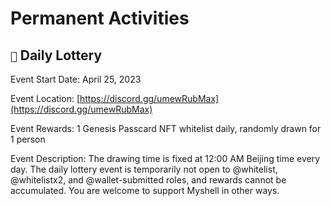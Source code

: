 # Permanent Activities

## `🎉` Daily Lottery

Event Start Date: April 25, 2023

Event Location: [https://discord.gg/umewRubMax](https://discord.gg/umewRubMax)

Event Rewards: 1 Genesis Passcard NFT whitelist daily, randomly drawn for 1 person

Event Description: The drawing time is fixed at 12:00 AM Beijing time every day. The daily lottery event is temporarily not open to @whitelist, @whitelistx2, and @wallet-submitted roles, and rewards cannot be accumulated. You are welcome to support Myshell in other ways.
